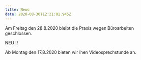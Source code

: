 ```yaml
---
title: News
date: 2020-08-30T12:31:01.945Z
---
```

Am Freitag den 28.8.2020 bleibt die Praxis wegen Büroarbeiten geschlossen.



NEU !!

Ab Montag den 17.8.2020 bieten wir Ihen Videosprechstunde an.
